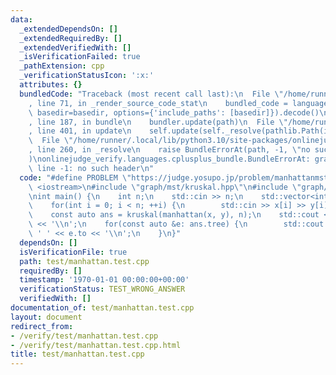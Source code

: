 ```yaml
---
data:
  _extendedDependsOn: []
  _extendedRequiredBy: []
  _extendedVerifiedWith: []
  _isVerificationFailed: true
  _pathExtension: cpp
  _verificationStatusIcon: ':x:'
  attributes: {}
  bundledCode: "Traceback (most recent call last):\n  File \"/home/runner/.local/lib/python3.10/site-packages/onlinejudge_verify/documentation/build.py\"\
    , line 71, in _render_source_code_stat\n    bundled_code = language.bundle(stat.path,\
    \ basedir=basedir, options={'include_paths': [basedir]}).decode()\n  File \"/home/runner/.local/lib/python3.10/site-packages/onlinejudge_verify/languages/cplusplus.py\"\
    , line 187, in bundle\n    bundler.update(path)\n  File \"/home/runner/.local/lib/python3.10/site-packages/onlinejudge_verify/languages/cplusplus_bundle.py\"\
    , line 401, in update\n    self.update(self._resolve(pathlib.Path(included), included_from=path))\n\
    \  File \"/home/runner/.local/lib/python3.10/site-packages/onlinejudge_verify/languages/cplusplus_bundle.py\"\
    , line 260, in _resolve\n    raise BundleErrorAt(path, -1, \"no such header\"\
    )\nonlinejudge_verify.languages.cplusplus_bundle.BundleErrorAt: graph/mst/kruskal.hpp:\
    \ line -1: no such header\n"
  code: "#define PROBLEM \"https://judge.yosupo.jp/problem/manhattanmst\"\n#include\
    \ <iostream>\n#include \"graph/mst/kruskal.hpp\"\n#include \"graph/mst/manhattan.hpp\"\
    \nint main() {\n    int n;\n    std::cin >> n;\n    std::vector<int> x(n), y(n);\n\
    \    for(int i = 0; i < n; ++i) {\n        std::cin >> x[i] >> y[i];\n    }\n\
    \    const auto ans = kruskal(manhattan(x, y), n);\n    std::cout << ans.cost\
    \ << '\\n';\n    for(const auto &e: ans.tree) {\n        std::cout << e.src <<\
    \ ' ' << e.to << '\\n';\n    }\n}"
  dependsOn: []
  isVerificationFile: true
  path: test/manhattan.test.cpp
  requiredBy: []
  timestamp: '1970-01-01 00:00:00+00:00'
  verificationStatus: TEST_WRONG_ANSWER
  verifiedWith: []
documentation_of: test/manhattan.test.cpp
layout: document
redirect_from:
- /verify/test/manhattan.test.cpp
- /verify/test/manhattan.test.cpp.html
title: test/manhattan.test.cpp
---
```

